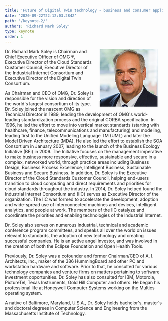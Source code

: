 ```yaml
---
title: 'Future of Digital Twin technology - business and consumer applications'
date: '2020-09-22T22:12:03.284Z'
path: '/keynote-2/'
authors: 'Richard Mark Soley'
type: keynote
order: 1
---
```


<img align="right" width="185" style="margin-left:16px;margin-right:16px" src="https://raw.githubusercontent.com/edoc2021/2021/dev/static/img/Richard-Soley.jpg">

Dr. Richard Mark Soley is Chairman and Chief Executive Officer of OMG ®, Executive Director of the Cloud Standards Customer Council, Executive Director of the Industrial Internet Consortium and Executive Director of the Digital Twin Consortium.

As Chairman and CEO of OMG, Dr. Soley is responsible for the vision and direction of the world's largest consortium of its type. Dr. Soley joined the nascent OMG as Technical Director in 1989, leading the development of OMG's world-leading standardization process and the original CORBA specification. In 1996, he led the effort to move into vertical market standards (starting with healthcare, finance, telecommunications and manufacturing) and modeling, leading first to the Unified Modeling Language TM (UML) and later the Model Driven Architecture (MDA). He also led the effort to establish the SOA Consortium in January 2007, leading to the launch of the Business Ecology Initiative (BEI) in 2009. The Initiative focuses on the management imperative to make business more responsive, effective, sustainable and secure in a complex, networked world, through practice areas including Business Design, Business Process Excellence, Intelligent Business, Sustainable Business and Secure Business.  In addition, Dr. Soley is the Executive Director of the Cloud Standards Customer Council, helping end-users transition to cloud computing and direct requirements and priorities for cloud standards throughout the industry. In 2014, Dr. Soley helped found the Industrial Internet Consortium and (IIC) serves as Executive Director of the organization. The IIC was formed to accelerate the development, adoption and wide-spread use of interconnected machines and devices, intelligent analytics, and people at work. The members of the IIC catalyze and coordinate the priorities and enabling technologies of the Industrial Internet.

Dr. Soley also serves on numerous industrial, technical and academic conference program committees, and speaks all over the world on issues relevant to standards, the adoption of new technology and creating successful companies.  He is an active angel investor, and was involved in the creation of both the Eclipse Foundation and Open Health Tools.

Previously, Dr. Soley was a cofounder and former Chairman/CEO of A. I. Architects, Inc., maker of the 386 HummingBoard and other PC and workstation hardware and software. Prior to that, he consulted for various technology companies and venture firms on matters pertaining to software investment opportunities. Dr. Soley has also consulted for IBM, Motorola, PictureTel, Texas Instruments, Gold Hill Computer and others. He began his professional life at Honeywell Computer Systems working on the Multics operating system.

A native of Baltimore, Maryland, U.S.A., Dr. Soley holds bachelor's, master's and doctoral degrees in Computer Science and Engineering from the Massachusetts Institute of Technology.
